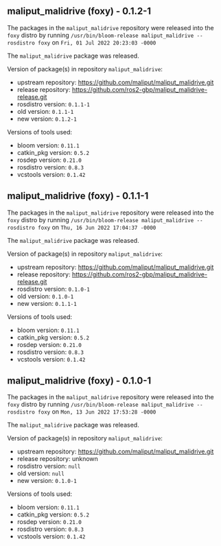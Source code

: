 ## maliput_malidrive (foxy) - 0.1.2-1

The packages in the `maliput_malidrive` repository were released into the `foxy` distro by running `/usr/bin/bloom-release maliput_malidrive --rosdistro foxy` on `Fri, 01 Jul 2022 20:23:03 -0000`

The `maliput_malidrive` package was released.

Version of package(s) in repository `maliput_malidrive`:

- upstream repository: https://github.com/maliput/maliput_malidrive.git
- release repository: https://github.com/ros2-gbp/maliput_malidrive-release.git
- rosdistro version: `0.1.1-1`
- old version: `0.1.1-1`
- new version: `0.1.2-1`

Versions of tools used:

- bloom version: `0.11.1`
- catkin_pkg version: `0.5.2`
- rosdep version: `0.21.0`
- rosdistro version: `0.8.3`
- vcstools version: `0.1.42`


## maliput_malidrive (foxy) - 0.1.1-1

The packages in the `maliput_malidrive` repository were released into the `foxy` distro by running `/usr/bin/bloom-release maliput_malidrive --rosdistro foxy` on `Thu, 16 Jun 2022 17:04:37 -0000`

The `maliput_malidrive` package was released.

Version of package(s) in repository `maliput_malidrive`:

- upstream repository: https://github.com/maliput/maliput_malidrive.git
- release repository: https://github.com/ros2-gbp/maliput_malidrive-release.git
- rosdistro version: `0.1.0-1`
- old version: `0.1.0-1`
- new version: `0.1.1-1`

Versions of tools used:

- bloom version: `0.11.1`
- catkin_pkg version: `0.5.2`
- rosdep version: `0.21.0`
- rosdistro version: `0.8.3`
- vcstools version: `0.1.42`


## maliput_malidrive (foxy) - 0.1.0-1

The packages in the `maliput_malidrive` repository were released into the `foxy` distro by running `/usr/bin/bloom-release maliput_malidrive --rosdistro foxy` on `Mon, 13 Jun 2022 17:53:28 -0000`

The `maliput_malidrive` package was released.

Version of package(s) in repository `maliput_malidrive`:

- upstream repository: https://github.com/maliput/maliput_malidrive.git
- release repository: unknown
- rosdistro version: `null`
- old version: `null`
- new version: `0.1.0-1`

Versions of tools used:

- bloom version: `0.11.1`
- catkin_pkg version: `0.5.2`
- rosdep version: `0.21.0`
- rosdistro version: `0.8.3`
- vcstools version: `0.1.42`


